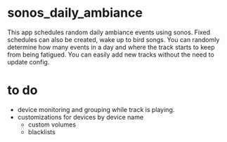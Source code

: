 # sonos_daily_ambiance
This app schedules random daily ambiance events using sonos. Fixed schedules can also be created, wake up to bird songs. You can randomly determine how many events in a day and where the track starts to keep from being fatigued. You can easily add new tracks without the need to update config.

# to do
 - device monitoring and grouping while track is playing.
 - customizations for devices by device name
 	- custom volumes
 	- blacklists
